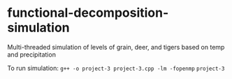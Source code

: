# functional-decomposition-simulation
Multi-threaded simulation of levels of grain, deer, and tigers based on temp and precipitation

To run simulation:
`g++ -o project-3 project-3.cpp -lm -fopenmp`
 `project-3`
 
